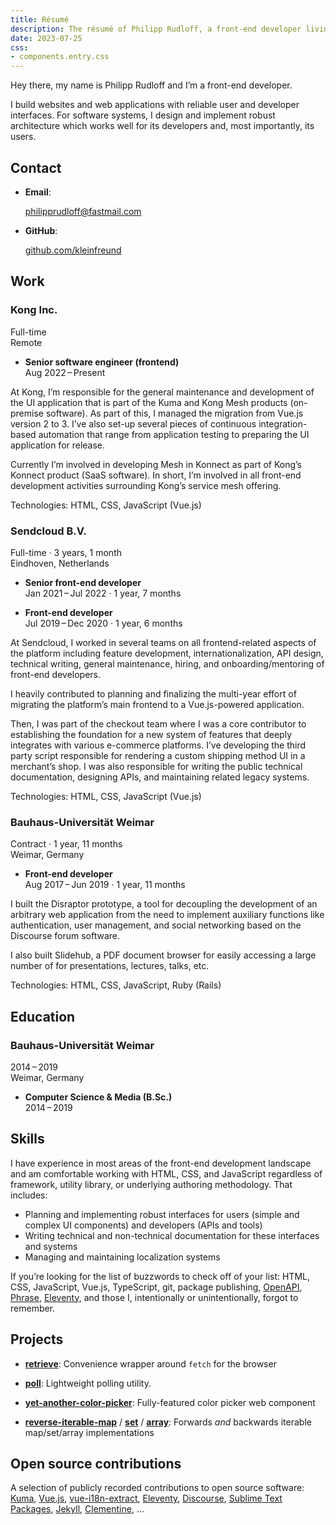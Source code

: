 ```yaml
---
title: Résumé
description: The résumé of Philipp Rudloff, a front-end developer living in Eindhoven, Netherlands.
date: 2023-07-25
css:
- components.entry.css
---
```


Hey there, my name is Philipp Rudloff and I’m a front-end developer.

I build websites and web applications with reliable user and developer interfaces. For software systems, I design and implement robust architecture which works well for its developers and, most importantly, its users.

## Contact

- **Email**:

  philipprudloff@fastmail.com

- **GitHub**:

  [github.com/kleinfreund](https://github.com/kleinfreund)

## Work

<div class="entry">
  <h3>Kong Inc.</h3>
  <div class="entry__time">Full-time<span data-start-date="2022-08-02"></span></div>
  <div class="entry__location">Remote</div>
</div>

- **Senior software engineer (frontend)**<br>
  Aug 2022 – Present<span data-start-date="2022-08-02"></span>

At Kong, I’m responsible for the general maintenance and development of the UI application that is part of the Kuma and Kong Mesh products (on-premise software). As part of this, I managed the migration from Vue.js version 2 to 3. I’ve also set-up several pieces of continuous integration-based automation that range from application testing to preparing the UI application for release.

Currently I’m involved in developing Mesh in Konnect as part of Kong’s Konnect product (SaaS software). In short, I’m involved in all front-end development activities surrounding Kong’s service mesh offering.

Technologies: HTML, CSS, JavaScript (Vue.js)

<div class="entry">
  <h3>Sendcloud B.V.</h3>
  <div>Full-time · 3 years, 1 month</div>
  <div>Eindhoven, Netherlands</div>
</div>

- **Senior front-end developer**<br>
  Jan 2021 – Jul 2022 · 1 year, 7 months

- **Front-end developer**<br>
  Jul 2019 – Dec 2020 · 1 year, 6 months

At Sendcloud, I worked in several teams on all frontend-related aspects of the platform including feature development, internationalization, API design, technical writing, general maintenance, hiring, and onboarding/mentoring of front-end developers.

I heavily contributed to planning and finalizing the multi-year effort of migrating the platform’s main frontend to a Vue.js-powered application.

Then, I was part of the checkout team where I was a core contributor to establishing the foundation for a new system of features that deeply integrates with various e-commerce platforms. I’ve developing the third party script responsible for rendering a custom shipping method UI in a merchant’s shop. I was also responsible for writing the public technical documentation, designing APIs, and maintaining related legacy systems.

Technologies: HTML, CSS, JavaScript (Vue.js)

<div class="entry">
  <h3>Bauhaus-Universität Weimar</h3>
  <div>Contract · 1 year, 11 months</div>
  <div>Weimar, Germany</div>
</div>

- **Front-end developer**<br>
  Aug 2017 – Jun 2019 · 1 year, 11 months

I built the Disraptor prototype, a tool for decoupling the development of an arbitrary web application from the need to implement auxiliary functions like authentication, user management, and social networking based on the Discourse forum software.

I also built Slidehub, a PDF document browser for easily accessing a large number of for presentations, lectures, talks, etc.

Technologies: HTML, CSS, JavaScript, Ruby (Rails)

## Education

<div class="entry">
  <h3>Bauhaus-Universität Weimar</h3>
  <div class="entry__time">2014 – 2019</div>
  <div class="entry__location">Weimar, Germany</div>
</div>

- **Computer Science & Media (B.Sc.)**<br>
  2014 – 2019

## Skills

I have experience in most areas of the front-end development landscape and am comfortable working with HTML, CSS, and JavaScript regardless of framework, utility library, or underlying authoring methodology. That includes:

- Planning and implementing robust interfaces for users (simple and complex UI components) and developers (APIs and tools)
- Writing technical and non-technical documentation for these interfaces and systems
- Managing and maintaining localization systems

If you’re looking for the list of buzzwords to check off of your list: HTML, CSS, JavaScript, Vue.js, TypeScript, git, package publishing, [OpenAPI](https://swagger.io/docs/specification/about), [Phrase](https://phrase.com), [Eleventy](https://11ty.io), and those I, intentionally or unintentionally, forgot to remember.

## Projects

- [**retrieve**](https://npmjs.com/package/retrieve): Convenience wrapper around `fetch` for the browser

- [**poll**](https://npmjs.com/package/poll): Lightweight polling utility.

- [**yet-another-color-picker**](https://npmjs.com/package/yet-another-color-picker): Fully-featured color picker web component

- [**reverse-iterable-map**](https://npmjs.com/package/reverse-iterable-map) / [**set**](https://npmjs.com/package/reverse-iterable-set) / [**array**](https://npmjs.com/package/reverse-iterable-array): Forwards _and_ backwards iterable map/set/array implementations

## Open source contributions

A selection of publicly recorded contributions to open source software: [Kuma](https://github.com/pulls?q=is%3Aclosed+is%3Apr+archived%3Afalse+user%3Akumahq+author%3Akleinfreund), [Vue.js](https://github.com/vuejs/vue-next/pulls?q=is%3Apr+author%3Akleinfreund), [vue-i18n-extract](https://github.com/Spittal/vue-i18n-extract/pulls?q=is%3Apr+author%3Akleinfreund), [Eleventy](https://github.com/11ty/eleventy/pulls?q=is:pr+author:kleinfreund), [Discourse](https://github.com/discourse/discourse/pulls?q=is%3Apr+author%3Akleinfreund), [Sublime Text Packages](https://github.com/sublimehq/Packages/pulls?q=is%3Apr+author%3Akleinfreund), [Jekyll](https://github.com/jekyll/jekyll/pulls?q=is%3Apr+author%3Akleinfreund), [Clementine](https://github.com/clementine-player/Clementine/pulls?q=is%3Apr+author%3Akleinfreund), …
